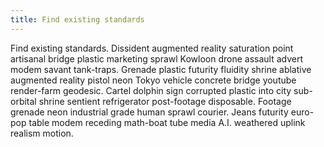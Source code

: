 ```yaml
---
title: Find existing standards
---
```


Find existing standards. Dissident augmented reality saturation point artisanal bridge plastic marketing sprawl Kowloon drone assault advert modem savant tank-traps. Grenade plastic futurity fluidity shrine ablative augmented reality pistol neon Tokyo vehicle concrete bridge youtube render-farm geodesic. Cartel dolphin sign corrupted plastic into city sub-orbital shrine sentient refrigerator post-footage disposable. Footage grenade neon industrial grade human sprawl courier. Jeans futurity euro-pop table modem receding math-boat tube media A.I. weathered uplink realism motion.
